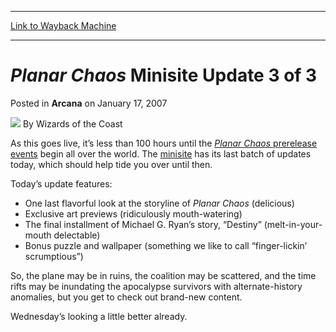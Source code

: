 
---
[Link to Wayback Machine](https://web.archive.org/web/20210430043457/https://magic.wizards.com/en/articles/archive/arcana/planar-chaos-minisite-update-3-3-2007-01-17)

[_metadata_:author]:- "Wizards of the Coast"
[_metadata_:description]:- "As this goes live, it’s less than 100 hours until the Planar Chaos prerelease events begin all over the world. The minisite has its last batch of updates today, which should help tide you over until then. Today’s update features: One last flavorful look at the storyline of Planar Chaos (delicious) Exclusive art previews (ridiculously mouth-watering) The final installment of"
[_metadata_:generator]:- "Drupal 7 (http://drupal.org)"
[_metadata_:node]:- "705951"
[_metadata_:publish_date]:- "2007-01-17"
[_metadata_:source]:- "div-main-content"
[_metadata_:title]:- "Planar Chaos Minisite Update 3 of 3"
[_metadata_:wayback_capture_timestamp]:- "2021-04-30 04:34:57"
[_metadata_:wayback_raw_url]:- "https://web.archive.org/web/20210430043457id_/https://magic.wizards.com/en/articles/archive/arcana/planar-chaos-minisite-update-3-3-2007-01-17"
[_metadata_:wayback_url]:- "https://magic.wizards.com/en/articles/archive/arcana/planar-chaos-minisite-update-3-3-2007-01-17"
---


*Planar Chaos* Minisite Update 3 of 3
=====================================



 Posted in **Arcana**
 on January 17, 2007 






![](https://media.magic.wizards.com/styles/auth_small/public/images/person/wizards_author.jpg)
By Wizards of the Coast











As this goes live, it’s less than 100 hours until the [*Planar Chaos* prerelease events](/en/articles/archive/planar-chaos-worldwide-prerelease-locations-2007-01-12) begin all over the world. The [minisite](http://archive.wizards.com/Magic/Magazine/Article.aspx?x=magic/planarchaos/home) has its last batch of updates today, which should help tide you over until then.


Today’s update features:


* One last flavorful look at the storyline of *Planar Chaos* (delicious)
* Exclusive art previews (ridiculously mouth-watering)
* The final installment of Michael G. Ryan’s story, “Destiny” (melt-in-your-mouth delectable)
* Bonus puzzle and wallpaper (something we like to call “finger-lickin’ scrumptious”)

So, the plane may be in ruins, the coalition may be scattered, and the time rifts may be inundating the apocalypse survivors with alternate-history anomalies, but you get to check out brand-new content. 


Wednesday’s looking a little better already.










